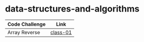 # data-structures-and-algorithms

| Code Challenge | Link |
| -------------- | ---- |
| Array Reverse | [class-01](challenges/arrayReverse) |